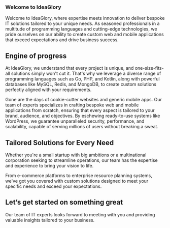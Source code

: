 
### Welcome to IdeaGlory

Welcome to IdeaGlory, where expertise meets innovation to deliver bespoke IT solutions tailored to your unique needs. As seasoned professionals in a multitude of programming languages and cutting-edge technologies, we pride ourselves on our ability to create custom web and mobile applications that exceed expectations and drive business success.

## Engine of progress

At IdeaGlory, we understand that every project is unique, and one-size-fits-all solutions simply won't cut it. That's why we leverage a diverse range of programming languages such as Go, PHP, and Kotlin, along with powerful databases like MySQL, Redis, and MongoDB, to create custom solutions perfectly aligned with your requirements.

Gone are the days of cookie-cutter websites and generic mobile apps. Our team of experts specializes in crafting bespoke web and mobile applications from scratch, ensuring that every aspect is tailored to your brand, audience, and objectives. By eschewing ready-to-use systems like WordPress, we guarantee unparalleled security, performance, and scalability, capable of serving millions of users without breaking a sweat.

## Tailored Solutions for Every Need

Whether you're a small startup with big ambitions or a multinational corporation seeking to streamline operations, our team has the expertise and experience to bring your vision to life.

From e-commerce platforms to enterprise resource planning systems, we've got you covered with custom solutions designed to meet your specific needs and exceed your expectations.

## Let’s get started on something great

Our team of IT experts looks forward to meeting with you
and providing valuable insights tailored to your business.
